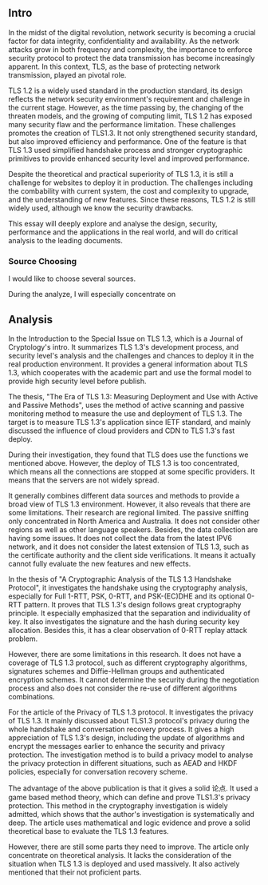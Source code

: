 ## Intro
In the midst of the digital revolution, network security is becoming a crucial factor for data integrity, confidentiality and availability. As the network attacks grow in both frequency and complexity, the importance to enforce security protocol to protect the data transmission has become increasingly apparent. In this context, TLS, as the base of protecting network transmission, played an pivotal role. 

TLS 1.2 is a widely used standard in the production standard, its design reflects the network security environment's requirement and challenge in the current stage. However, as the time passing by, the changing of the threaten models, and the growing of computing limit, TLS 1.2 has exposed many security flaw and the performance limitation. These challenges promotes the creation of TLS1.3. It not only strengthened security standard, but also improved efficiency and performance. One of the feature is that TLS 1.3 used simplified handshake process and stronger cryptographic primitives to provide enhanced security level and improved performance. 

Despite the theoretical and practical superiority of TLS 1.3, it is still a challenge for websites to deploy it in production. The challenges including the combability with current system, the cost and complexity to upgrade, and the understanding of new features. Since these reasons, TLS 1.2 is still widely used, although we know the security drawbacks.  

This essay will deeply explore and analyse the design, security, performance and the applications in the real world, and will do critical analysis to the leading documents. 

### Source Choosing

I would like to choose several sources. 

During the analyze, I will especially concentrate on 


## Analysis

In the Introduction to the Special Issue on TLS 1.3, which is a Journal of Cryptology's intro. It summarizes TLS 1.3's development process, and security level's analysis and the challenges and chances to deploy it in the real production environment. It provides a general information about TLS 1.3, which cooperates with the academic part and use the formal model to provide high security level before publish. 

The thesis, "The Era of TLS 1.3: Measuring Deployment and Use with Active and Passive Methods", uses the method of active scanning and passive monitoring method to measure the use and deployment of TLS 1.3. The target is to measure TLS 1.3's application since IETF standard, and mainly discussed the influence of cloud providers and CDN  to TLS 1.3's fast deploy. 

During their investigation, they found that TLS does use the functions we mentioned above. However, the deploy of TLS 1.3 is too concentrated, which means all the connections are stopped at some specific providers. It means that the servers are not widely spread. 

It generally combines different data sources and methods to provide a broad view of TLS 1.3 environment. However, it also reveals that there are some limitations. Their research are regional limited. The passive sniffing only concentrated in North America and Australia. It does not consider other regions as well as other language speakers. Besides, the data collection are having some issues. It does not collect the data from the latest IPV6 network, and it does not consider the latest extension of TLS 1.3, such as the certificate authority and the client side verifications. It means it actually cannot fully evaluate the new features and new effects. 

In the thesis of "A Cryptographic Analysis of the TLS 1.3 Handshake Protocol", it investigates the handshake using the cryptography analysis, especially for Full 1-RTT, PSK, 0-RTT, and PSK-(EC)DHE and its optional 0-RTT pattern. It proves that TLS 1.3's design follows great cryptography principle. It especially emphasized that the separation and individuality of key. It also investigates the signature and the hash during security key allocation. Besides this, it has a clear observation of 0-RTT replay attack problem. 

However, there are some limitations in this research. It does not have a coverage of TLS 1.3 protocol, such as different cryptography algorithms, signatures schemes and Diffie-Hellman groups and authenticated encryption schemes. It cannot determine the security during the negotiation process and also does not consider the re-use of different algorithms combinations. 

For the article of the Privacy of TLS 1.3 protocol. It investigates the privacy of TLS 1.3. It mainly discussed about TLS1.3 protocol's privacy during the whole handshake and conversation recovery process. It gives a high appreciation of TLS 1.3's design, including the update of algorithms and encrypt the messages earlier to enhance the security and privacy protection. The investigation method is to build a privacy model to analyse the privacy protection in different situations, such as AEAD and HKDF policies, especially for conversation recovery scheme. 

The advantage of the above publication is that it gives a solid 论点. It used a game based method theory, which can define and prove TLS1.3's privacy protection. This method in the cryptography investigation is widely admitted, which shows that the author's investigation is systematically and deep. The article uses mathematical and logic evidence and prove a solid theoretical base to  evaluate the TLS 1.3 features. 

However, there are still some parts they need to improve. The article only concentrate on theoretical analysis. It lacks the consideration of the situation when TLS 1.3 is deployed and used massively. It also actively mentioned that their not proficient parts.  